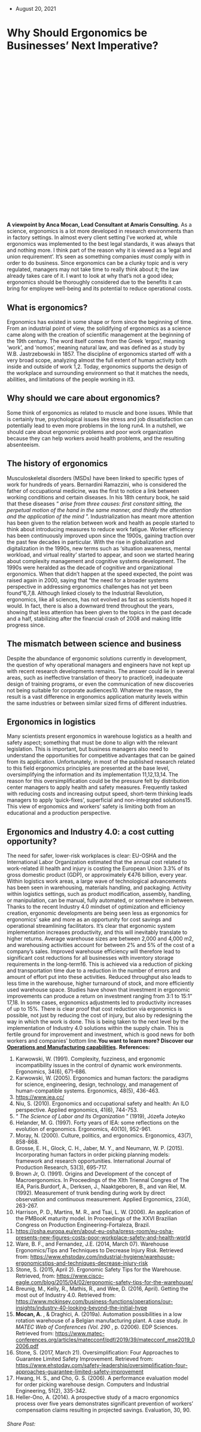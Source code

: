 * August 20, 2021


# Why Should Ergonomics be Businesses’ Next Imperative?
![Ergonomics](data:image/svg+xml,%3Csvg%20xmlns='http://www.w3.org/2000/svg'%20viewBox='0%200%20640%20549'%3E%3C/svg%3E)
**A viewpoint by Anca Mocan, Lead Consultant at Amaris Consulting.**
As a science, ergonomics is a lot more developed in research environments than in factory settings. In almost every client setting I’ve worked at, while ergonomics was implemented to the best legal standards, it was always that and nothing more. I think part of the reason why it is viewed as a ‘legal and union requirement’. It’s seen as something companies _must_ comply with in order to do business.
Since ergonomics can be a clunky topic and is very regulated, managers may not take time to really think about it; the law already takes care of it.
I want to look at why that’s not a good idea; ergonomics should be thoroughly considered due to the benefits it can bring for employee well-being and its potential to reduce operational costs.
## **What is ergonomics?**
Ergonomics has existed in some shape or form since the beginning of time. From an industrial point of view, the solidifying of ergonomics as a science came along with the creation of scientific management at the beginning of the 19th century.
The word itself comes from the Greek ‘ergos’, meaning ‘work’, and ‘nomos’, meaning natural law, and was defined as a study by W.B. Jastrzebowski in 1857. The discipline of ergonomics started off with a very broad scope, analyzing almost the full extent of human activity both inside and outside of work 1,2. Today, ergonomics supports the design of the workplace and surrounding environment so that it matches the needs, abilities, and limitations of the people working in it3.
## **Why should we care about ergonomics?**
Some think of ergonomics as related to muscle and bone issues. While that is certainly true, psychological issues like stress and job dissatisfaction can potentially lead to even more problems in the long run4. In a nutshell, we should care about ergonomic problems and poor work organization because they can help workers avoid health problems, and the resulting absenteeism.
## **The history of ergonomics**
Musculoskeletal disorders (MSDs) have been linked to specific types of work for hundreds of years. Bernardini Ramazzini, who is considered the father of occupational medicine, was the first to notice a link between working conditions and certain diseases. In his 18th century book, he said that these diseases “ _arise from three causes: first constant sitting, the perpetual motion of the hand in the same manner, and thirdly the attention and the application of the mind_ ”.
Industrialization has meant more attention has been given to the relation between work and health as people started to think about introducing measures to reduce work fatigue. Worker efficiency has been continuously improved upon since the 1900s, gaining traction over the past few decades in particular.
With the rise in globalization and digitalization in the 1990s, new terms such as ‘situation awareness, mental workload, and virtual reality’ started to appear, and soon we started hearing about complexity management and cognitive systems development. The 1990s were heralded as the decade of cognitive and organizational ergonomics. When that didn’t happen at the speed expected, the point was raised again in 2000, saying that “the need for a broader systems perspective in addressing ergonomics challenges has not yet been found”6,7,8.
Although linked closely to the Industrial Revolution, ergonomics, like all sciences, has not evolved as fast as scientists hoped it would. In fact, there is also a downward trend throughout the years, showing that less attention has been given to the topics in the past decade and a half, stabilizing after the financial crash of 2008 and making little progress since.
## **The mismatch between science and business**
Despite the abundance of ergonomic solutions currently in development, the question of why operational managers and engineers have not kept up with recent research developments remains.
The answer could lie in several areas, such as ineffective translation of theory to practice9, inadequate design of training programs, or even the communication of new discoveries not being suitable for corporate audiences10. Whatever the reason, the result is a vast difference in ergonomics application maturity levels within the same industries or between similar sized firms of different industries.
## **Ergonomics in logistics**
Many scientists present ergonomics in warehouse logistics as a health and safety aspect; something that must be done to align with the relevant legislation. This is important, but business managers also need to understand the opportunities for competitive advantages that can be gained from its application. Unfortunately, in most of the published research related to this field ergonomics principles are presented at the base level, oversimplifying the information and its implementation 11,12,13,14.
The reason for this oversimplification could be the pressure felt by distribution center managers to apply health and safety measures. Frequently tasked with reducing costs and increasing output speed, short-term thinking leads managers to apply ‘quick-fixes’, superficial and non-integrated solutions15. This view of ergonomics and workers’ safety is limiting both from an educational and a production perspective.
## **Ergonomics and Industry 4.0: a cost cutting opportunity?**
The need for safer, lower-risk workplaces is clear: EU-OSHA and the International Labor Organization estimated that the annual cost related to work-related ill health and injury is costing the European Union 3.3% of its gross domestic product (GDP), or approximately €476 billion, every year.
Within logistics work areas, a large wave of technological advancements has been seen in warehousing, materials handling, and packaging. Activity within logistics settings, such as product modification, assembly, handling, or manipulation, can be manual, fully automated, or somewhere in between. Thanks to the recent Industry 4.0 mindset of optimization and efficiency creation, ergonomic developments are being seen less as ergonomics for ergonomics’ sake and more as an opportunity for cost savings and operational streamlining facilitators.
It’s clear that ergonomic system implementation increases productivity, and this will inevitably translate to higher returns. Average warehouse sizes are between 2,000 and 4,000 m2, and warehousing activities account for between 2% and 5% of the cost of a company’s sales. Improved warehouse efficiency will therefore lead to significant cost reductions for all businesses with inventory storage requirements in the long-term16.
This is achieved via a reduction of picking and transportation time due to a reduction in the number of errors and amount of effort put into these activities. Reduced throughput also leads to less time in the warehouse, higher turnaround of stock, and more efficiently used warehouse space. Studies have shown that investment in ergonomic improvements can produce a return on investment ranging from 3:1 to 15:1” 17,18. In some cases, ergonomics adjustments led to productivity increases of up to 15%.
There is clear proof that cost reduction via ergonomics is possible, not just by reducing the cost of injury, but also by redesigning the way in which the work is done. This is being taken to the next level by the implementation of Industry 4.0 solutions within the supply chain. This is fertile ground for improvement and investment, which is good news for both workers and companies’ bottom line.**You want to learn more? Discover our[ Operations and Manufacturing capabilities](https://amaris.com/business-line/engineering/#operations-manufacturing).**
**References:**
1. Karwowski, W. (1991). Complexity, fuzziness, and ergonomic incompatibility issues in the control of dynamic work environments. Ergonomics, 34(6), 671-686.
2. Karwowski, W. (2005). Ergonomics and human factors: the paradigms for science, engineering, design, technology, and management of human-compatible systems. Ergonomics, 48(5), 436-463.
3. <https://www.iea.cc/>
4. Niu, S. (2010). Ergonomics and occupational safety and health: An ILO perspective. Applied ergonomics, 41(6), 744-753.
5. “ _The Science of Labor and Its Organization_ ” (1919), Józefa Joteyko
6. Helander, M. G. (1997). Forty years of IEA: some reflections on the evolution of ergonomics. Ergonomics, 40(10), 952-961.
7. Moray, N. (2000). Culture, politics, and ergonomics. Ergonomics, 43(7), 858-868.
8. Grosse, E. H., Glock, C. H., Jaber, M. Y., and Neumann, W. P. (2015). Incorporating human factors in order picking planning models: framework and research opportunities. International Journal of Production Research, 53(3), 695-717.
9. Brown Jr, O. (1991). Origins and Development of the concept of Macroergonomics. In Proceedings of the XIth Triennal Congres of The IEA, Paris.Burdorf, A., Derksen, J., Naaktgeboren, B., and van Riel, M. (1992). Measurement of trunk bending during work by direct observation and continuous measurement. Applied Ergonomics, 23(4), 263-267.
10. Harrison, P. D., Martins, M. R., and Tsai, L. W. (2006). An application of the PMBooK maturity model. In Proceedings of the XXVI Brazilian Congress on Production Engineering-Fortaleza, Brazil.
11. <https://osha.europa.eu/en/about-eu-osha/press-room/eu-osha-presents-new-figures-costs-poor-workplace-safety-and-health-world>
12. Ware, B. F., and Fernandez, J.E. (2014, March 07). Warehouse Ergonomics/Tips and Techniques to Decrease Injury Risk. Retrieved from: <https://www.ehstoday.com/industrial-hygiene/warehouse-ergonomicstips-and-techniques-decrease-injury-risk>
13. Stone, S. (2015, April 2). Ergonomic Safety Tips for the Warehouse. Retrieved, from: <https://www.cisco-eagle.com/blog/2015/04/02/ergonomic-safety-tips-for-the-warehouse/>
14. Breunig, M., Kelly, R., Mathis, R., and Wee, D. (2016, April). Getting the most out of Industry 4.0. Retrieved from: <https://www.mckinsey.com/business-functions/operations/our-insights/industry-40-looking-beyond-the-initial-hype>
15. **Mocan, A.** , & Draghici, A. (2019a). Automation possibilities in a low rotation warehouse of a Belgian manufacturing plant. A case study. _In MATEC Web of Conferences (Vol. 290_ , p. 02006). EDP Sciences. Retrieved from: <https://www.matec-conferences.org/articles/matecconf/pdf/2019/39/matecconf_mse2019_02006.pdf>
16. Stone, S. (2017, March 21). Oversimplification: Four Approaches to Guarantee Limited Safety Improvement. Retrieved from: <https://www.ehstoday.com/safety-leadership/oversimplification-four-approaches-guarantee-limited-safety-improvement>
17. Hwang, H. S., and Cho, G. S. (2006). A performance evaluation model for order picking warehouse design. Computers and Industrial Engineering, 51(2), 335-342.
18. Heller-Ono, A. (2014). A prospective study of a macro ergonomics process over five years demonstrates significant prevention of workers’ compensation claims resulting in projected savings. Evaluation, 30, 90.
###### Share Post:
![Amaris Logo](data:image/svg+xml,%3Csvg%20xmlns='http://www.w3.org/2000/svg'%20viewBox='0%200%200%200'%3E%3C/svg%3E)
Amaris Consulting is your stepping stone to cross rivers of change, meet challenges, and achieve all your projects with success.
